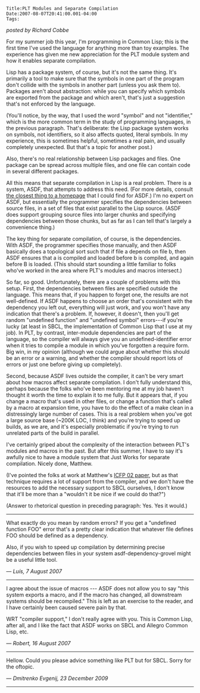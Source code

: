 
    Title:PLT Modules and Separate Compilation
    Date:2007-08-07T20:41:00.001-04:00
    Tags:

*posted by Richard Cobbe*


For my summer job this year, I'm programming in Common Lisp; this is the
first time I've used the language for anything more than toy examples.  The
experience has given me new appreciation for the PLT module system and how
it enables separate compilation.



Lisp has a package system, of course, but it's not the same thing.  It's
primarily a tool to make sure that the symbols in one part of the program
don't collide with the symbols in another part (unless you ask them to).
Packages aren't about abstraction: while you can specify which symbols are
exported from the package and which aren't, that's just a suggestion that's
not enforced by the language.



(You'll notice, by the way, that I used the word "symbol" and not
"identifier," which is the more common term in the study of programming
languages, in the previous paragraph.  That's deliberate: the Lisp package
system works on symbols, not identifiers, so it also affects quoted,
literal symbols.  In my experience, this is sometimes helpful, sometimes a
real pain, and usually completely unexpected.  But that's a topic for
another post.)



Also, there's no real relationship between Lisp packages and files.  One
package can be spread across multiple files, and one file can contain code
in several different packages.



All this means that separate compilation in Lisp is a real problem.  There
is a system, ASDF, that attempts to address this need.  (For more details,
consult [the closest thing to a
homepage](http://www.cliki.net/asdf) that I could find for ASDF.)  I'm no expert on ASDF, but
essentially the programmer specifies  the dependencies between source
files, in a set of files that exist parallel to the Lisp source.  (ASDF
does support grouping source files into larger chunks and specifying
dependencies between those chunks, but as far as I can tell that's largely
a convenience thing.)



The key thing for separate compilation, of course, is the dependencies.
With ASDF, the programmer specifies those manually, and then ASDF basically
does a topological sort such that if file a depends on file b, then ASDF ensures that a is compiled and loaded before b is compiled, and again before B is loaded.  (This should start sounding a little familiar to folks who've worked in the area where PLT's modules and macros intersect.)



So far, so good.  Unfortunately, there are a couple of problems with this
setup.  First, the dependencies between files are specified outside the language.  This means that,
if you happen to forget one, the results are not well-defined.  If ASDF
happens to choose an order that's consistent with the dependency you left
out, everything will just work, and you won't have any indication that
there's a problem.  If, however, it doesn't, then you'll get random
"undefined function" and "undefined symbol" errors---if you're lucky (at
least in SBCL, the implementation of Common Lisp that I use at my job).  In
PLT, by contrast, inter-module dependencies are part of the language, so
the compiler will always give you
an undefined-identifier error when it tries to compile a module in which
you've forgotten a require form.  Big win, in my opinion (although we
could argue about whether this should be an error or a warning, and whether
the compiler should report lots of errors or just one before giving up
completely).



Second, because ASDF lives outside the compiler, it can't be very smart
about how macros affect separate compilation.  I don't fully understand
this, perhaps because the folks who've been mentoring me at my job haven't
thought it worth the time to explain it to me fully.  But it appears that,
if you change a macro that's used in other files, or change a function
that's called by a macro at expansion time, you have to do
the effect of a make clean in a distressingly large number of cases.
This is a real problem when you've got a large source base (~200K LOC, I
think) and you're trying to speed up builds, as we are, and it's especially problematic if you're trying
to run unrelated parts of the build in parallel.



I've certainly griped about the complexity of the interaction between PLT's
modules and macros in the past.  But after this summer, I have to say it's
awfully nice to have a module system that Just Works for separate
compilation.  Nicely done, Matthew.



(I've pointed the folks at work at Matthew's [ICFP 02 paper](http://www.cs.utah.edu/plt/publications/macromod.pdf), but as that technique requires a lot of support from the compiler, and we don't have the resources to add the necessary support to SBCL ourselves, I don't know that it'll be more than a "wouldn't it be nice if we could do that?")



(Answer to rhetorical question in preceding paragraph: Yes.  Yes it would.) 


<!-- more -->



* * *

What exactly do you mean by random errors? If you get a "undefined function FOO" error that's a pretty clear indication that whatever file defines FOO should be defined as a dependency.

Also, if you wish to speed up compilation by determining precise dependencies between files in your system asdf-dependency-grovel might be a useful little tool.

— *Luís, 7 August 2007*

* * *

I agree about the issue of macros --- ASDF does not allow you to say "this system exports a macro, and if the macro has changed, all downstream systems should be recompiled."  This is left as an exercise to the reader, and I have certainly been caused severe pain by that.

WRT "compiler support," I don't really agree with you.  This is Common Lisp, after all, and I like the fact that ASDF works on SBCL and Allegro Common Lisp, etc.

— *Robert, 16 August 2007*

* * *

Hellow. Could you please advice something like PLT but for SBCL. Sorry for the oftopic.

— *Dmitrenko Evgenij, 23 December 2009*

* * *

